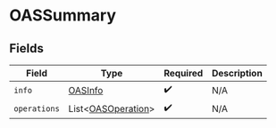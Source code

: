 # OASSummary


## Fields

| Field                                                     | Type                                                      | Required                                                  | Description                                               |
| --------------------------------------------------------- | --------------------------------------------------------- | --------------------------------------------------------- | --------------------------------------------------------- |
| `info`                                                    | [OASInfo](../../models/shared/OASInfo.md)                 | :heavy_check_mark:                                        | N/A                                                       |
| `operations`                                              | List<[OASOperation](../../models/shared/OASOperation.md)> | :heavy_check_mark:                                        | N/A                                                       |